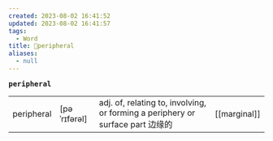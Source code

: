 ```yaml
---
created: 2023-08-02 16:41:52
updated: 2023-08-02 16:41:57
tags:
  - Word
title: 📖peripheral
aliases:
  - null
---
```


<pre><strong>peripheral</strong></pre>
|   |   |   |   |
|---|---|---|---|
|peripheral|[pəˈrɪfərəl]|adj. of, relating to, involving, or forming a periphery or surface part 边缘的|[[marginal]]|